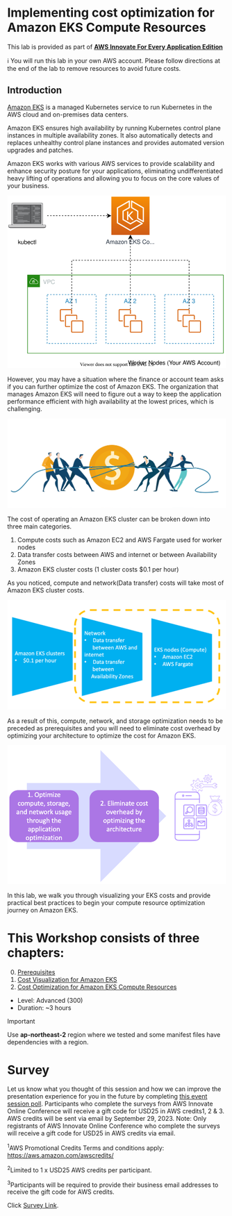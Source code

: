 # Implementing cost optimization for Amazon EKS Compute Resources


This lab is provided as part of **[AWS Innovate For Every Application Edition](https://aws.amazon.com/events/aws-innovate/apj/for-every-app/)**

ℹ️ You will run this lab in your own AWS account. Please follow directions at the end of the lab to remove resources to avoid future costs.

## Introduction
[Amazon EKS](https://docs.aws.amazon.com/eks/latest/userguide/what-is-eks.html) is a managed Kubernetes service to run Kubernetes in the AWS cloud and on-premises data centers. 

Amazon EKS ensures high availability by running Kubernetes control plane instances in multiple availability zones. It also automatically detects and replaces unhealthy control plane instances and provides automated version upgrades and patches.

Amazon EKS works with various AWS services to provide scalability and enhance security posture for your applications, eliminating undifferentiated heavy lifting of operations and allowing you to focus on the core values of your business.

![EKS-Cost-Optimization-Overview0](/static/EKS-Cost-Optimization-Overview0.svg)

However, you may have a situation where the finance or account team asks if you can further optimize the cost of Amazon EKS. The organization that manages Amazon EKS will need to figure out a way to keep the application performance efficient with high availability at the lowest prices, which is challenging. 

![EKS-Cost-Optimization-Overview1](/static/EKS-Cost-Optimization-Overview1.png)

The cost of operating an Amazon EKS cluster can be broken down into three main categories.

1. Compute costs such as Amazon EC2 and AWS Fargate used for worker nodes
2. Data transfer costs between AWS and internet or between Availability Zones
3. Amazon EKS cluster costs (1 cluster costs $0.1 per hour)

As you noticed, compute and network(Data transfer) costs will take most of Amazon EKS cluster costs. 

![EKS-Cost-Optimization-Overview2](/static/EKS-Cost-Optimization-Overview2.png)

As a result of this, compute, network, and storage optimization needs to be preceded as prerequisites and you will need to eliminate cost overhead by optimizing your architecture to optimize the cost for Amazon EKS.

![EKS-Cost-Optimization-Overview3](/static/EKS-Cost-Optimization-Overview3.png)

In this lab, we walk you through visualizing your EKS costs and provide practical best practices to begin your compute resource optimization journey on Amazon EKS.

# This Workshop consists of three chapters:

0. [Prerequisites](./content/0-Prerequisites/index.md)
1. [Cost Visualization for Amazon EKS](./content/1-EKS-Cost-Visualization/index.md)
2. [Cost Optimization for Amazon EKS Compute Resources](./content/2-EKS-Compute-Cost/index.md)

* Level: Advanced (300)
* Duration: ~3 hours

> [!IMPORTANT]
> Use **ap-northeast-2** region where we tested and some manifest files have dependencies with a region. 

# Survey

Let us know what you thought of this session and how we can improve the presentation experience for you in the future by completing [this event session poll](https://amazonmr.au1.qualtrics.com/jfe/form/SV_1U4cxprfqLngWGy?Session=HOL12). Participants who complete the surveys from AWS Innovate Online Conference will receive a gift code for USD25 in AWS credits1, 2 & 3. AWS credits will be sent via email by September 29, 2023.
Note: Only registrants of AWS Innovate Online Conference who complete the surveys will receive a gift code for USD25 in AWS credits via email.

<sup>1</sup>AWS Promotional Credits Terms and conditions apply: https://aws.amazon.com/awscredits/ 

<sup>2</sup>Limited to 1 x USD25 AWS credits per participant.

<sup>3</sup>Participants will be required to provide their business email addresses to receive the gift code for AWS credits.

Click [Survey Link](https://amazonmr.au1.qualtrics.com/jfe/form/SV_1U4cxprfqLngWGy?Session=HOL12).